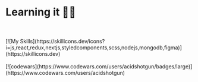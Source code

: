 <h1>Learning it 👀👋</h1><br><br>
[![My Skills](https://skillicons.dev/icons?i=js,react,redux,nextjs,styledcomponents,scss,nodejs,mongodb,figma)](https://skillicons.dev)
<br><br>
[![codewars](https://www.codewars.com/users/acidshotgun/badges/large)](https://www.codewars.com/users/acidshotgun)
